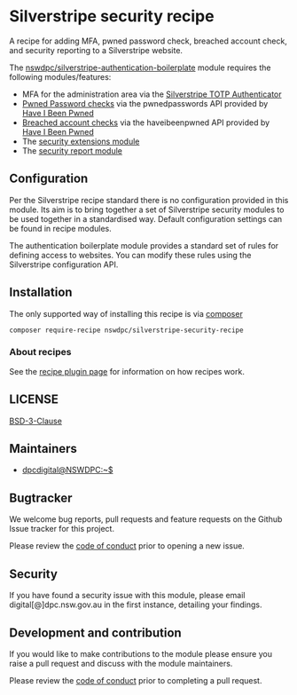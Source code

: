# Silverstripe security recipe

A recipe for adding MFA, pwned password check, breached account check, and security reporting to a Silverstripe website.

The [nswdpc/silverstripe-authentication-boilerplate](https://github.com/nswdpc/silverstripe-authentication-boilerplate) module requires the following modules/features:

+ MFA for the administration area via the [Silverstripe TOTP Authenticator](https://github.com/silverstripe/silverstripe-totp-authenticator)
+ [Pwned Password checks](nswdpc/silverstripe-pwnage-hinter) via the pwnedpasswords API provided by [Have I Been Pwned](https://haveibeenpwned.com)
+ [Breached account checks](nswdpc/silverstripe-pwnage-hinter) via the haveibeenpwned API provided by [Have I Been Pwned](https://haveibeenpwned.com)
+ The [security extensions module](https://github.com/silverstripe/silverstripe-security-extensions)
+ The [security report module](https://github.com/silverstripe/silverstripe-securityreport)

## Configuration

Per the Silverstripe recipe standard there is no configuration provided in this module. Its aim is to bring together a set of Silverstripe security modules to be used together in a standardised way. Default configuration settings can be found in recipe modules.

The authentication boilerplate module provides a standard set of rules for defining access to websites. You can modify these rules using the Silverstripe configuration API.

## Installation

The only supported way of installing this recipe is via [composer](https://getcomposer.org)

```
composer require-recipe nswdpc/silverstripe-security-recipe
```
### About recipes

See the [recipe plugin page](https://github.com/silverstripe/recipe-plugin) for information on how recipes work.

## LICENSE

[BSD-3-Clause](./LICENSE.md)

## Maintainers

+ [dpcdigital@NSWDPC:~$](https://dpc.nsw.gov.au)

## Bugtracker

We welcome bug reports, pull requests and feature requests on the Github Issue tracker for this project.

Please review the [code of conduct](./code-of-conduct.md) prior to opening a new issue.

## Security

If you have found a security issue with this module, please email digital[@]dpc.nsw.gov.au in the first instance, detailing your findings.

## Development and contribution

If you would like to make contributions to the module please ensure you raise a pull request and discuss with the module maintainers.

Please review the [code of conduct](./code-of-conduct.md) prior to completing a pull request.
